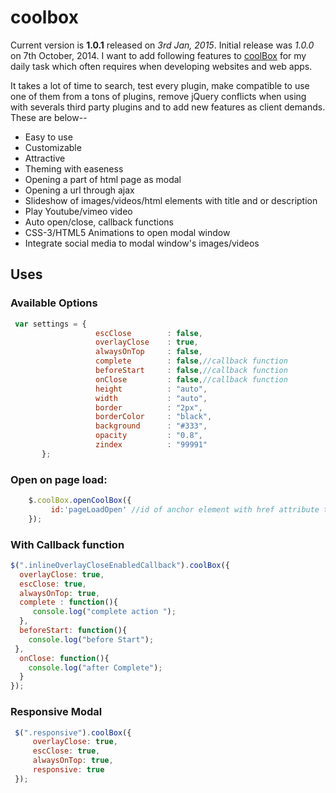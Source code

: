 coolbox
=======

Current version is **1.0.1** released on *3rd Jan, 2015*. Initial release was _1.0.0_ on 7th October, 2014. I want to add following features to [coolBox](http://aryan022.byethost13.com/coolwidgets/coolbox/) for my daily task which often requires when developing websites and web apps. 

It takes a lot of time to search, test every plugin, make compatible to use one of them from a tons of plugins, remove jQuery conflicts when using with severals third party plugins and to add new features as client demands. These are below--

<ul>
<li>Easy to use</li>
<li>Customizable</li>
<li>Attractive</li>
<li>Theming with easeness</li>
<li>Opening a part of html page as modal</li>
<li>Opening a url through ajax</li>
<li>Slideshow of images/videos/html elements with title and or description</li>
<li>Play Youtube/vimeo video</li>
<li>Auto open/close, callback functions</li>
<li>CSS-3/HTML5 Animations to open modal window</li>
<li>Integrate social media to modal window's images/videos</li>
</ul>
 
 <h2>Uses</h2>
 
 <h3>Available Options</h3>
 
 ```javascript
  var settings = {
		            escClose        : false,
		            overlayClose    : true,
		            alwaysOnTop     : false,
		            complete        : false,//callback function
		            beforeStart     : false,//callback function
		            onClose         : false,//callback function
		            height          : "auto",
		            width           : "auto",
		            border          : "2px",
		            borderColor     : "black",
		            background      : "#333",
		            opacity         : "0.8",
		            zindex          : "99991"
		};
 ```
 
 <h3>Open on page load:</h3>

```javascript 
	$.coolBox.openCoolBox({
	     id:'pageLoadOpen' //id of anchor element with href attribute to open a div inline
	});
```

 <h3>With Callback function</h3>
 
 ```javascript
$(".inlineOverlayCloseEnabledCallback").coolBox({
   overlayClose: true,
   escClose: true,
   alwaysOnTop: true,
   complete : function(){
      console.log("complete action ");
   },
   beforeStart: function(){
     console.log("before Start");
  },
   onClose: function(){
     console.log("after Complete");
   }
});
 ```
 
 <h3>Responsive Modal</h3>

```javascript
 $(".responsive").coolBox({
     overlayClose: true,
     escClose: true,
     alwaysOnTop: true,
     responsive: true
 });
```